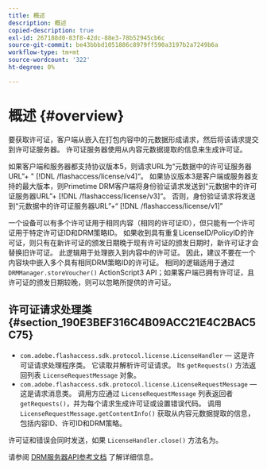```yaml
---
title: 概述
description: 概述
copied-description: true
exl-id: 267188d0-83f8-42dc-88e3-78b52945cb6c
source-git-commit: be43bbbd1051886c8979ff590a3197b2a7249b6a
workflow-type: tm+mt
source-wordcount: '322'
ht-degree: 0%

---
```


# 概述 {#overview}

要获取许可证，客户端从嵌入在打包内容中的元数据形成请求，然后将该请求提交到许可证服务器。 许可证服务器使用从内容元数据提取的信息来生成许可证。

如果客户端和服务器都支持协议版本5，则请求URL为“元数据中的许可证服务器URL”+ &quot; [!DNL /flashaccess/license/v4]“。 如果协议版本3是客户端或服务器支持的最大版本，则Primetime DRM客户端将身份验证请求发送到“元数据中的许可证服务器URL”+ [!DNL /flashaccess/license/v3]“。 否则，身份验证请求将发送到“元数据中的许可证服务器URL”+“ [!DNL /flashaccess/license/v1]”

一个设备可以有多个许可证用于相同内容（相同的许可证ID），但只能有一个许可证用于特定许可证ID和DRM策略ID。 如果收到具有重复LicenseID/PolicyID的许可证，则只有在新许可证的颁发日期晚于现有许可证的颁发日期时，新许可证才会替换旧许可证。 此逻辑用于处理嵌入到内容中的许可证。 因此，建议不要在一个内容块中嵌入多个具有相同DRM策略ID的许可证。 相同的逻辑适用于通过 `DRMManager.storeVoucher()` ActionScript3 API；如果客户端已拥有许可证，且许可证的颁发日期较晚，则可以忽略所提供的许可证。

## 许可证请求处理类 {#section_190E3BEF316C4B09ACC21E4C2BAC5C75}

* `com.adobe.flashaccess.sdk.protocol.license.LicenseHandler`  — 这是许可证请求处理程序类。 它读取并解析许可证请求。 Its `getRequests()` 方法返回列表 `LicenseRequestMessage` 对象。
* `com.adobe.flashaccess.sdk.protocol.license.LicenseRequestMessage`  — 这是请求消息类。 调用方应通过 `LicenseRequestMessage` 列表返回者 `getRequests()`，并为每个请求生成许可证或设置错误代码。 调用 `LicenseRequestMessage.getContentInfo()` 获取从内容元数据提取的信息，包括内容ID、许可ID和DRM策略。

许可证和错误会同时发送，如果 `LicenseHandler.close()` 方法名为。

请参阅 [DRM服务器API参考文档](https://help.adobe.com/en_US/primetime/api/drm-apis/server/javadocs-flashaccess-pro/overview-summary.html) 了解详细信息。
